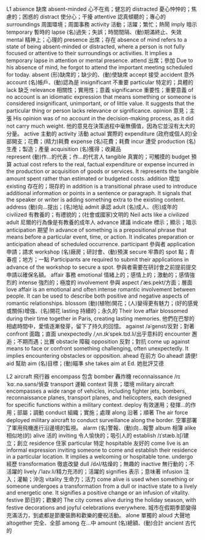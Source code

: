 L1
absence     缺席
absent-minded   心不在焉；健忘的
distracted      憂心忡忡的；焦慮的；困惑的
distract        使分心；干擾
attentive   認真傾聽的；專心的
surroundings    周圍環境；周圍事務
activity    活動；活躍；繁忙；熱鬧
imply   暗示
temporary   暫時的
lapse   (名)過失；失誤；時間間隔、(動)期滿終止、失效
mental  精神上；心理的
presence    出席；存在
absence of mind     refers to a state of being absent-minded or distracted, where a person is not fully focused or attentive to their surroundings or activities. It implies a temporary lapse in attention or mental presence.
attend  出席；參加
Due to his absence of mind, he forgot to attend the important meeting scheduled for today.
absent      (形)缺席的；缺少的、(動)使缺席
accept      接受
accident    意外
account     (名)帳戶、(動)認為是
insignificant   不重要
particular  特定的；具體的
lack    缺乏
relevance   相關性；實用性；意義
significance    重要性；重要意義
of no account   is an idiomatic expression that means something or someone is considered insignificant, unimportant, or of little value. It suggests that the particular thing or person lacks relevance or significance.
opinion     意見；主張
His opinion was of no account in the decision-making process, as it did not carry much weight.      他的意見在決策過程中毫無價值，因為它並沒有太大的分量。
active      主動的
activity    活動
actual  實際的
expenditure     (政府或個人的)全部開支；花費；(精力)耗費
expense     (名)花費；耗費
incur   遭受
production      (名)生產；製造；產量
acquisition     (名)獲得；收藏品  
represent   (動)作...的代表；作...的代言人
tangible    真實的；可觸摸的
budget  預算
actual cost     refers to the real, factual expenditure or expense incurred in the production or acquisition of goods or services. It represents the tangible amount spent rather than estimated or budgeted costs.
addition    增加
existing    存在的；現存的
in addition     is a transitional phrase used to introduce additional information or points in a sentence or paragraph. It signals that the speaker or writer is adding something extra to the existing content.
address     (動)向...提出；(名)地址
admit   承認
adult   (名)成人、(形)成年的
civilized   有教養的；有禮貌的；(社會或國家)文明的
Neil acts like a civilized adult    尼爾的行為像是有教養的成年人
advance     建議
indicate    標示；顯示；暗示
anticipation    期望
In advance of something     is a prepositional phrase that means before a particular event, time, or action. It indicates preparation or anticipation ahead of scheduled occurrence.
participant     參與者
application     申請；請求
workshop    (名)廠房；研討會、(動)預演
secure  牢靠的
spot    點；青春痘；地方；一點
Participants are required to submit their applications in advance of the workshop to secure a spot.     參與者需要在研討會之前提前提交申請以確保名額。
affair  事務
emotional   情緒上的；感情上的；激動的；感情強烈的
intense     強烈的；極度的
involvement     參與
aspect      /ˈæs.pekt/方面；層面
love affair     is an emotional and often intense romantic involvement between people. It can be used to describe both positive and negative aspects of romantic relationships.
blossom     (動)(植物)開花；(人)變得更有魅力；(好的感覺或關係)增強、(名)開花
lasting     持續的；永久的
Their love affair blossomed during their time together in Paris, creating lasting memories.     他們在巴黎的相處時間中，愛情逐漸發芽，留下了持久的回憶。
against     /əˈɡenst/反對；對著
confront    面臨；直面
unexpectedly     /ˌʌn.ɪkˈspek.tɪd.li/出乎意料的
encounter   邂逅；不期而遇；比賽
obstacle    障礙
opposition  反對；對抗
come up against     means to face or confront something challenging, often unexpectedly. It implies encountering obstacles or opposition.
ahead   在前方
Go ahead!    請便!
aid     幫助
aim     (名)目標；(動)瞄準
she takes aim at Ed.    她批評艾德





L2
aircraft    飛行器
encompass   包含
bomber  轟炸機
reconnaissance       /rɪˈkɑː.nə.səns/偵查
transport   運輸
context     背景；環境
military aircraft   encompasses a wide range of vehicles, including fighter jets, bombers, reconnaissance planes, transport planes, and helicopters, each designed for specific functions within a military context.
deploy      有效運用；發揮...的作用；部屬；調動
conduct     組織；實施；處理
along   沿著；順著
The air force deployed military aircraft to conduct surveillance along the border.      空軍部署了軍用飛機進行沿邊境的監視。
alarm       (名)警報、(動)向...報警
album   相簿
alike   相似地(的)
alive   活的
inviting    令人愉快的；吸引人的
establish   /ɪˈstæb.lɪʃ/建立；創立
residence   住家
particular  特定
hospitable  友好的
come live      is an informal expression inviting someone to come and establish their residence in a particular location. It implies a welcoming or hospitable tone.
undergo     經歷
transformation  徹底改變
dull     /dʌl/枯燥的；無趣的
inactive    無行動的；不活躍的
lively       /ˈlaɪv.li/精力充沛的；活躍的
signifies   表示；意味著
infusion    注入；灌輸；沖泡
vitality    生命力；活力
come alive      is used when something or someone undergoes a transformation from a dull or inactive state to a lively and energetic one. It signifies a positive change or an infusion of vitality.
festive     節日的；歡樂的
The city comes alive during the holiday season, with festive decorations and joyful celebrations everywhere.    城市在假期季節變得充滿活力，到處都是節慶裝飾和歡樂的慶祝活動。
alone   單獨的
aloud   大聲地
altogether  完全、全部
among   在...中
amount  (名)總額、(動)合計
ancient     古代的